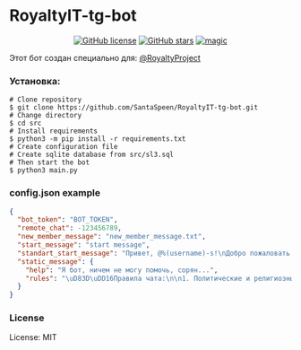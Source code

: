 # RoyaltyIT-tg-bot
<p align="center">
    <a href="https://github.com/SantaSpeen/RoyaltyIT-tg-bot/blob/master/LICENSE"><img alt="GitHub license" src="https://img.shields.io/github/license/SantaSpeen/RoyaltyIT-tg-bot?style=for-the-badge"></a>    
    <a href="https://github.com/SantaSpeen/RoyaltyIT-tg-bot/stargazers"><img alt="GitHub stars" src="https://img.shields.io/github/stars/SantaSpeen/RoyaltyIT-tg-bot?style=for-the-badge"></a>    
    <a href="https://github.com/SantaSpeen"><img src="https://img.santaspeen.ru/github/magic.svg" alt="magic"></a>
    <br/>
</p>

Этот бот создан специально для: [@RoyaltyProject](https://t.me/royaltyproject)

### Установка:

```shell
# Clone repository
$ git clone https://github.com/SantaSpeen/RoyaltyIT-tg-bot.git
# Change directory
$ cd src
# Install requirements
$ python3 -m pip install -r requirements.txt
# Create configuration file
# Create sqlite database from src/sl3.sql
# Then start the bot
$ python3 main.py
```

### config.json example

```json
{
  "bot_token": "BOT_TOKEN",
  "remote_chat": -123456789,
  "new_member_message": "new_member_message.txt",
  "start_message": "start message",
  "standart_start_message": "Привет, @%(username)-s!\nДобро пожаловать в наше IT - сообщество.\nЧтобы люди могли в будущем найти тебя, напиши вступительное сообщение о себе с хештегом %(<)-s#знакомство%(</)-s.\n\nПриятного времяпрепровождения!",
  "static_message": {
    "help": "Я бот, ничем не могу помочь, сорян...",
    "rules": "\uD83D\uDD16Правила чата:\n\n1. Политические и религиозные высказывания запрещены.\n2. Спам и флуд запрещён.\n3. Оскорбления запрещены.\n4. Запрещено скидывать вредоносное ПО и ссылки.\n5. Запрещено скидывать 18+ контент (порно, расчленёнку и т.д.).\n\nОтноситесь уважительно друг к другу. Чат создан для комфортного и уютного общения IT-шников. Здесь люди помогают друг другу, а не ругаются и высказываются по поводу политики. \n\nС уважением, администрация Royalty❤️"
  }
}
```

### License

License: MIT